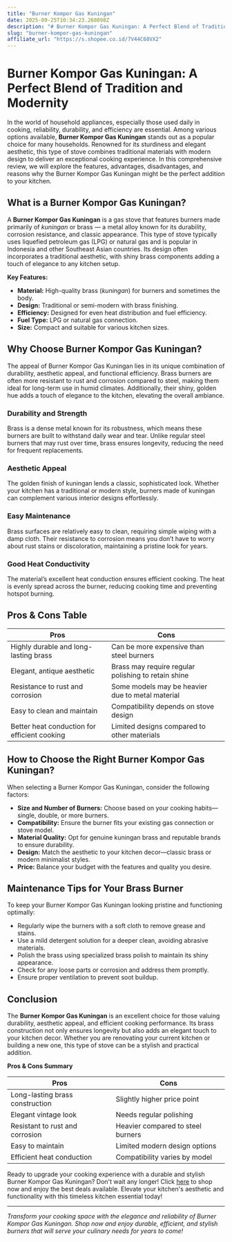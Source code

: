 ```yaml
---
title: "Burner Kompor Gas Kuningan"
date: 2025-09-25T10:34:23.268098Z
description: "# Burner Kompor Gas Kuningan: A Perfect Blend of Tradition and Modernity..."
slug: "burner-kompor-gas-kuningan"
affiliate_url: "https://s.shopee.co.id/7V44C68VX2"
---
```

# Burner Kompor Gas Kuningan: A Perfect Blend of Tradition and Modernity

In the world of household appliances, especially those used daily in cooking, reliability, durability, and efficiency are essential. Among various options available, **Burner Kompor Gas Kuningan** stands out as a popular choice for many households. Renowned for its sturdiness and elegant aesthetic, this type of stove combines traditional materials with modern design to deliver an exceptional cooking experience. In this comprehensive review, we will explore the features, advantages, disadvantages, and reasons why the Burner Kompor Gas Kuningan might be the perfect addition to your kitchen.

## What is a Burner Kompor Gas Kuningan?

A **Burner Kompor Gas Kuningan** is a gas stove that features burners made primarily of *kuningan* or brass — a metal alloy known for its durability, corrosion resistance, and classic appearance. This type of stove typically uses liquefied petroleum gas (LPG) or natural gas and is popular in Indonesia and other Southeast Asian countries. Its design often incorporates a traditional aesthetic, with shiny brass components adding a touch of elegance to any kitchen setup.

**Key Features:**

- **Material:** High-quality brass (*kuningan*) for burners and sometimes the body.
- **Design:** Traditional or semi-modern with brass finishing.
- **Efficiency:** Designed for even heat distribution and fuel efficiency.
- **Fuel Type:** LPG or natural gas connection.
- **Size:** Compact and suitable for various kitchen sizes.

## Why Choose Burner Kompor Gas Kuningan?

The appeal of Burner Kompor Gas Kuningan lies in its unique combination of durability, aesthetic appeal, and functional efficiency. Brass burners are often more resistant to rust and corrosion compared to steel, making them ideal for long-term use in humid climates. Additionally, their shiny, golden hue adds a touch of elegance to the kitchen, elevating the overall ambiance.

### Durability and Strength

Brass is a dense metal known for its robustness, which means these burners are built to withstand daily wear and tear. Unlike regular steel burners that may rust over time, brass ensures longevity, reducing the need for frequent replacements.

### Aesthetic Appeal

The golden finish of kuningan lends a classic, sophisticated look. Whether your kitchen has a traditional or modern style, burners made of kuningan can complement various interior designs effortlessly.

### Easy Maintenance

Brass surfaces are relatively easy to clean, requiring simple wiping with a damp cloth. Their resistance to corrosion means you don’t have to worry about rust stains or discoloration, maintaining a pristine look for years.

### Good Heat Conductivity

The material’s excellent heat conduction ensures efficient cooking. The heat is evenly spread across the burner, reducing cooking time and preventing hotspot burning.

## Pros & Cons Table

| Pros                                     | Cons                                        |
|-------------------------------------------|--------------------------------------------|
| Highly durable and long-lasting brass   | Can be more expensive than steel burners |
| Elegant, antique aesthetic              | Brass may require regular polishing to retain shine |
| Resistance to rust and corrosion        | Some models may be heavier due to metal material |
| Easy to clean and maintain              | Compatibility depends on stove design      |
| Better heat conduction for efficient cooking | Limited designs compared to other materials |

## How to Choose the Right Burner Kompor Gas Kuningan?

When selecting a Burner Kompor Gas Kuningan, consider the following factors:

- **Size and Number of Burners:** Choose based on your cooking habits—single, double, or more burners.
- **Compatibility:** Ensure the burner fits your existing gas connection or stove model.
- **Material Quality:** Opt for genuine kuningan brass and reputable brands to ensure durability.
- **Design:** Match the aesthetic to your kitchen decor—classic brass or modern minimalist styles.
- **Price:** Balance your budget with the features and quality you desire.

## Maintenance Tips for Your Brass Burner

To keep your Burner Kompor Gas Kuningan looking pristine and functioning optimally:

- Regularly wipe the burners with a soft cloth to remove grease and stains.
- Use a mild detergent solution for a deeper clean, avoiding abrasive materials.
- Polish the brass using specialized brass polish to maintain its shiny appearance.
- Check for any loose parts or corrosion and address them promptly.
- Ensure proper ventilation to prevent soot buildup.

## Conclusion

The **Burner Kompor Gas Kuningan** is an excellent choice for those valuing durability, aesthetic appeal, and efficient cooking performance. Its brass construction not only ensures longevity but also adds an elegant touch to your kitchen decor. Whether you are renovating your current kitchen or building a new one, this type of stove can be a stylish and practical addition.

**Pros & Cons Summary**

| Pros                                     | Cons                                        |
|-------------------------------------------|--------------------------------------------|
| Long-lasting brass construction        | Slightly higher price point               |
| Elegant vintage look                    | Needs regular polishing                  |
| Resistant to rust and corrosion          | Heavier compared to steel burners        |
| Easy to maintain                        | Limited modern design options            |
| Efficient heat conduction               | Compatibility varies by model            |

Ready to upgrade your cooking experience with a durable and stylish Burner Kompor Gas Kuningan? Don't wait any longer! Click [here](https://s.shopee.co.id/7V44C68VX2) to shop now and enjoy the best deals available. Elevate your kitchen's aesthetic and functionality with this timeless kitchen essential today!

---

*Transform your cooking space with the elegance and reliability of Burner Kompor Gas Kuningan. Shop now and enjoy durable, efficient, and stylish burners that will serve your culinary needs for years to come!*